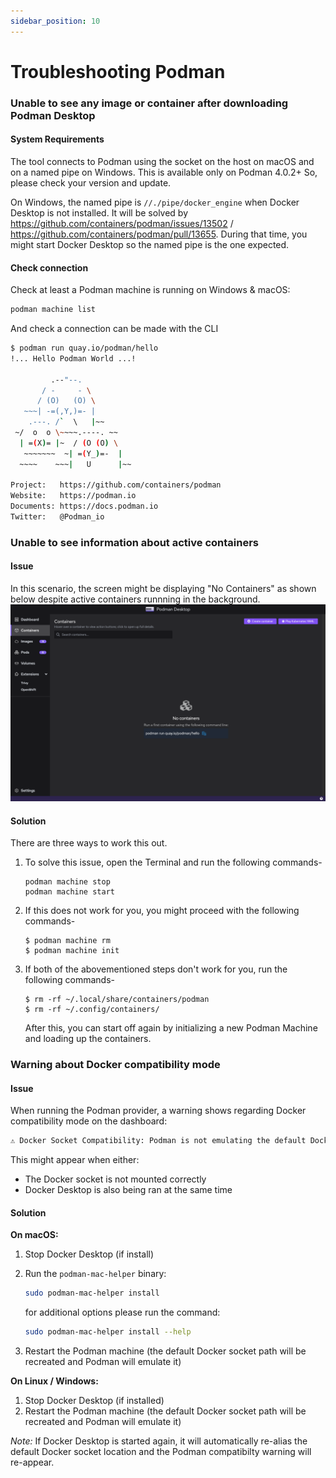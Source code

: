 ```yaml
---
sidebar_position: 10
---
```


# Troubleshooting Podman

### Unable to see any image or container after downloading Podman Desktop

#### System Requirements

The tool connects to Podman using the socket on the host on macOS and on a named pipe on Windows.
This is available only on Podman 4.0.2+
So, please check your version and update.

On Windows, the named pipe is `//./pipe/docker_engine` when Docker Desktop is not installed. It will be solved by <https://github.com/containers/podman/issues/13502> / <https://github.com/containers/podman/pull/13655>. During that time, you might start Docker Desktop so the named pipe is the one expected.

#### Check connection

Check at least a Podman machine is running on Windows & macOS:

```bash
podman machine list
```

And check a connection can be made with the CLI

```sh
$ podman run quay.io/podman/hello
!... Hello Podman World ...!

         .--"--.
       / -     - \
      / (O)   (O) \
   ~~~| -=(,Y,)=- |
    .---. /`  \   |~~
 ~/  o  o \~~~~.----. ~~
  | =(X)= |~  / (O (O) \
   ~~~~~~~  ~| =(Y_)=-  |
  ~~~~    ~~~|   U      |~~

Project:   https://github.com/containers/podman
Website:   https://podman.io
Documents: https://docs.podman.io
Twitter:   @Podman_io
```

### Unable to see information about active containers

#### Issue

In this scenario, the screen might be displaying "No Containers" as shown below despite active containers runnning in the background.
![img](../img/containers_error.png)

#### Solution

There are three ways to work this out.

1. To solve this issue, open the Terminal and run the following commands-

   ```shell-session
   podman machine stop
   podman machine start
   ```

2. If this does not work for you, you might proceed with the following commands-

   ```shell-session
   $ podman machine rm
   $ podman machine init
   ```

3. If both of the abovementioned steps don't work for you, run the following commands-

   ```shell-session
   $ rm -rf ~/.local/share/containers/podman
   $ rm -rf ~/.config/containers/
   ```

   After this, you can start off again by initializing a new Podman Machine and loading up the containers.

### Warning about Docker compatibility mode

#### Issue

When running the Podman provider, a warning shows regarding Docker compatibility mode on the dashboard:

```sh
⚠️ Docker Socket Compatibility: Podman is not emulating the default Docker socket path: '/var/run/docker.sock'. Docker-specific tools may not work. See troubleshooting page on podman-desktop.io for more information.
```

This might appear when either:

- The Docker socket is not mounted correctly
- Docker Desktop is also being ran at the same time

#### Solution

**On macOS:**

1. Stop Docker Desktop (if install)
2. Run the `podman-mac-helper` binary:

   ```sh
   sudo podman-mac-helper install
   ```

   for additional options please run the command:

   ```sh
   sudo podman-mac-helper install --help
   ```

3. Restart the Podman machine (the default Docker socket path will be recreated and Podman will emulate it)

**On Linux / Windows:**

1. Stop Docker Desktop (if installed)
2. Restart the Podman machine (the default Docker socket path will be recreated and Podman will emulate it)

_Note:_ If Docker Desktop is started again, it will automatically re-alias the default Docker socket location and the Podman compatibilty warning will re-appear.

